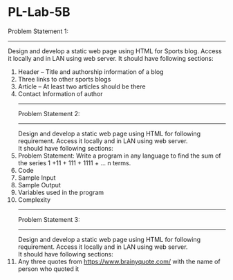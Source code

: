 # PL-Lab-5B
Problem Statement 1:<hr>
Design and develop a static web page using HTML for Sports blog. Access it locally and in
LAN using web server.
It should have following sections:<br>
1. Header – Title and authorship information of a blog<br>
2. Three links to other sports blogs<br>
3. Article – At least two articles should be there<br>
4. Contact Information of author<hr>
Problem Statement 2:<hr>
Design and develop a static web page using HTML for following requirement. Access it
locally and in LAN using web server.<br>
It should have following sections:<br>
1. Problem Statement: Write a program in any language to find the sum of the series 1
+11 + 111 + 1111 + ... n terms.<br>
2. Code<br>
3. Sample Input<br>
4. Sample Output<br>
5. Variables used in the program<br>
6. Complexity<br><hr>
Problem Statement 3:<hr>
Design and develop a static web page using HTML for following requirement. Access it
locally and in LAN using web server.<br>
It should have following sections:<br>
1. Any three quotes from https://www.brainyquote.com/ with the name of person
who quoted it
